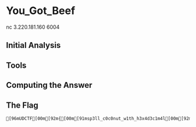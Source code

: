 # You_Got_Beef
nc 3.220.181.160 6004

## Initial Analysis 



## Tools 



## Computing the Answer 



## The Flag 
```bash
[96mUDCTF[00m[92m{[00m[91msp3ll_c0c0nut_w1th_h3x4d3c1m4l[00m[92m}[00m
```